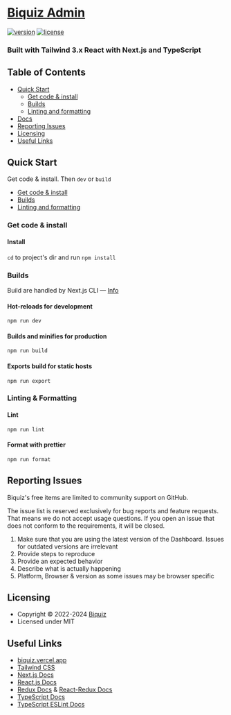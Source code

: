 # [Biquiz Admin](https://biquiz.vercel.app/)

[![version](https://img.shields.io/github/v/release/bleriotnoguia/biquiz-admin)](https://biquiz.vercel.app/) [![license](https://img.shields.io/badge/license-MIT-blue.svg)](https://biquiz.vercel.app/)

### Built with Tailwind 3.x React with Next.js and TypeScript

## Table of Contents

- [Quick Start](#quick-start)
  - [Get code & install](#get-code--install)
  - [Builds](#builds)
  - [Linting and formatting](#linting-and-formatting)
- [Docs](#docs)
- [Reporting Issues](#reporting-issues)
- [Licensing](#licensing)
- [Useful Links](#useful-links)

## Quick Start

Get code & install. Then `dev` or `build`

- [Get code & install](#get-code--install)
- [Builds](#builds)
- [Linting and formatting](#linting-and-formatting)

### Get code & install

#### Install

`cd` to project's dir and run `npm install`

### Builds

Build are handled by Next.js CLI &mdash; [Info](https://nextjs.org/docs/api-reference/cli)

#### Hot-reloads for development

```
npm run dev
```

#### Builds and minifies for production

```
npm run build
```

#### Exports build for static hosts

```
npm run export
```

### Linting & Formatting

#### Lint

```
npm run lint
```

#### Format with prettier

```
npm run format
```

## Reporting Issues

Biquiz's free items are limited to community support on GitHub.

The issue list is reserved exclusively for bug reports and feature requests. That means we do not accept usage questions. If you open an issue that does not conform to the requirements, it will be closed.

1. Make sure that you are using the latest version of the Dashboard. Issues for outdated versions are irrelevant
2. Provide steps to reproduce
3. Provide an expected behavior
4. Describe what is actually happening
5. Platform, Browser & version as some issues may be browser specific

## Licensing

- Copyright &copy; 2022-2024 [Biquiz](https://biquiz.vercel.app)
- Licensed under MIT

## Useful Links

- [biquiz.vercel.app](https://biquiz.vercel.app)
- [Tailwind CSS](https://tailwindcss.com/)
- [Next.js Docs](https://nextjs.org/docs/getting-started)
- [React.js Docs](https://react.dev)
- [Redux Docs](https://redux.js.org/introduction/getting-started) & [React-Redux Docs](https://react-redux.js.org/introduction/getting-started)
- [TypeScript Docs](https://www.typescriptlang.org/docs/)
- [TypeScript ESLint Docs](https://typescript-eslint.io/docs/)
